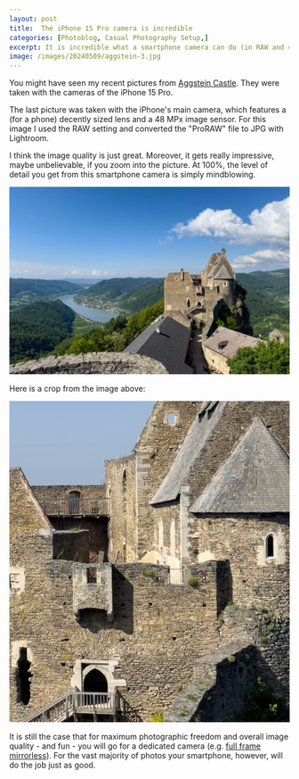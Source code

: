 ```yaml
---
layout: post
title:  The iPhone 15 Pro camera is incredible
categories: [Photoblog, Casual Photography Setup,]
excerpt: It is incredible what a smartphone camera can do (in RAW and 48 MPx)
image: /images/20240509/aggstein-3.jpg
---
```


You might have seen my recent pictures from [Aggstein Castle](../aggstein). They were taken with the cameras of the iPhone 15 Pro.

The last picture was taken with the iPhone's main camera, which features a (for a phone) decently sized lens and a  48 MPx image sensor.
For this image I used the RAW setting and converted the "ProRAW" file to JPG with Lightroom.

I think the image quality is just great. Moreover, it gets really impressive, maybe unbelievable, if you zoom into the picture. At 100%, the level of detail you get from this smartphone camera is simply mindblowing.

![Ruine Aggstein](../images/20240509/aggstein-3.jpg)

Here is a crop from the image above:

![Ruine Aggstein](../images/20240509/aggstein_iphone_15pro_raw_crop.jpg)

It is still the case that for maximum photographic freedom and overall image quality - and fun - you will go for a dedicated camera (e.g. [full frame mirrorless](../leanest_highest_quality_casual_photography_setup/)). For the vast majority of photos your smartphone, however, will do the job just as good.